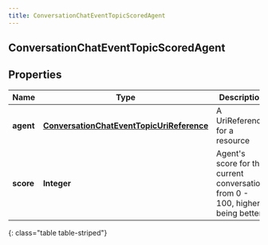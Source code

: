 ```yaml
---
title: ConversationChatEventTopicScoredAgent
---
```


## ConversationChatEventTopicScoredAgent

## Properties

| Name      | Type                                                                                                         | Description                                                                       | Notes      |
| --------- | ------------------------------------------------------------------------------------------------------------ | --------------------------------------------------------------------------------- | ---------- |
| **agent** | <!----><!---->[**ConversationChatEventTopicUriReference**](ConversationChatEventTopicUriReference.md)<!----> | A UriReference for a resource                                                     | [optional] |
| **score** | <!----><!---->**Integer**<!---->                                                                             | Agent&#39;s score for the current conversation, from 0 - 100, higher being better | [optional] |

{: class="table table-striped"}
